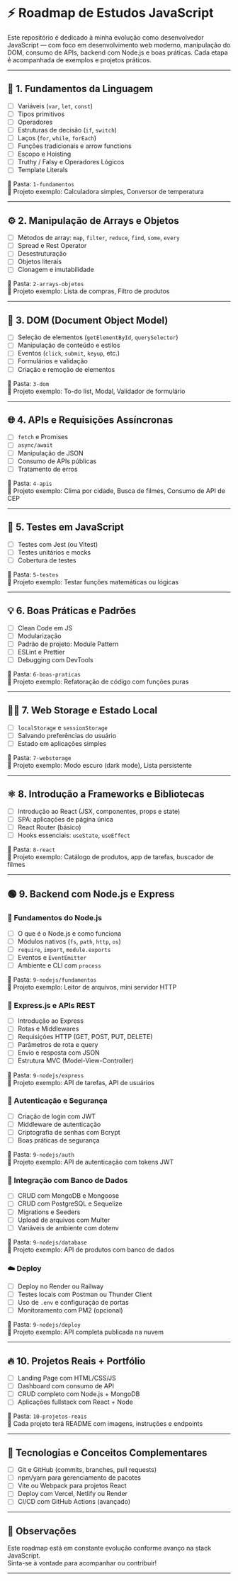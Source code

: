 # ⚡ Roadmap de Estudos JavaScript

Este repositório é dedicado à minha evolução como desenvolvedor JavaScript — com foco em desenvolvimento web moderno, manipulação do DOM, consumo de APIs, backend com Node.js e boas práticas. Cada etapa é acompanhada de exemplos e projetos práticos.

---

## 📘 1. Fundamentos da Linguagem

- [ ] Variáveis (`var`, `let`, `const`)  
- [ ] Tipos primitivos  
- [ ] Operadores  
- [ ] Estruturas de decisão (`if`, `switch`)  
- [ ] Laços (`for`, `while`, `forEach`)  
- [ ] Funções tradicionais e arrow functions  
- [ ] Escopo e Hoisting  
- [ ] Truthy / Falsy e Operadores Lógicos  
- [ ] Template Literals  

📁 Pasta: `1-fundamentos`  
🧪 Projeto exemplo: Calculadora simples, Conversor de temperatura

---

## ⚙️ 2. Manipulação de Arrays e Objetos

- [ ] Métodos de array: `map`, `filter`, `reduce`, `find`, `some`, `every`  
- [ ] Spread e Rest Operator  
- [ ] Desestruturação  
- [ ] Objetos literais  
- [ ] Clonagem e imutabilidade  

📁 Pasta: `2-arrays-objetos`  
🧪 Projeto exemplo: Lista de compras, Filtro de produtos

---

## 🧱 3. DOM (Document Object Model)

- [ ] Seleção de elementos (`getElementById`, `querySelector`)  
- [ ] Manipulação de conteúdo e estilos  
- [ ] Eventos (`click`, `submit`, `keyup`, etc.)  
- [ ] Formulários e validação  
- [ ] Criação e remoção de elementos  

📁 Pasta: `3-dom`  
🧪 Projeto exemplo: To-do list, Modal, Validador de formulário

---

## 🌐 4. APIs e Requisições Assíncronas

- [ ] `fetch` e Promises  
- [ ] `async/await`  
- [ ] Manipulação de JSON  
- [ ] Consumo de APIs públicas  
- [ ] Tratamento de erros  

📁 Pasta: `4-apis`  
🧪 Projeto exemplo: Clima por cidade, Busca de filmes, Consumo de API de CEP

---

## 🧪 5. Testes em JavaScript

- [ ] Testes com Jest (ou Vitest)  
- [ ] Testes unitários e mocks  
- [ ] Cobertura de testes  

📁 Pasta: `5-testes`  
🧪 Projeto exemplo: Testar funções matemáticas ou lógicas

---

## 💡 6. Boas Práticas e Padrões

- [ ] Clean Code em JS  
- [ ] Modularização  
- [ ] Padrão de projeto: Module Pattern  
- [ ] ESLint e Prettier  
- [ ] Debugging com DevTools  

📁 Pasta: `6-boas-praticas`  
🧪 Projeto exemplo: Refatoração de código com funções puras

---

## 🧑‍💻 7. Web Storage e Estado Local

- [ ] `localStorage` e `sessionStorage`  
- [ ] Salvando preferências do usuário  
- [ ] Estado em aplicações simples  

📁 Pasta: `7-webstorage`  
🧪 Projeto exemplo: Modo escuro (dark mode), Lista persistente

---

## ⚛️ 8. Introdução a Frameworks e Bibliotecas

- [ ] Introdução ao React (JSX, componentes, props e state)  
- [ ] SPA: aplicações de página única  
- [ ] React Router (básico)  
- [ ] Hooks essenciais: `useState`, `useEffect`  

📁 Pasta: `8-react`  
🧪 Projeto exemplo: Catálogo de produtos, app de tarefas, buscador de filmes

---

## 🟢 9. Backend com Node.js e Express

### 🧱 Fundamentos do Node.js
- [ ] O que é o Node.js e como funciona  
- [ ] Módulos nativos (`fs`, `path`, `http`, `os`)  
- [ ] `require`, `import`, `module.exports`  
- [ ] Eventos e `EventEmitter`  
- [ ] Ambiente e CLI com `process`  

📁 Pasta: `9-nodejs/fundamentos`  
🧪 Projeto exemplo: Leitor de arquivos, mini servidor HTTP

### 🚀 Express.js e APIs REST
- [ ] Introdução ao Express  
- [ ] Rotas e Middlewares  
- [ ] Requisições HTTP (GET, POST, PUT, DELETE)  
- [ ] Parâmetros de rota e query  
- [ ] Envio e resposta com JSON  
- [ ] Estrutura MVC (Model-View-Controller)  

📁 Pasta: `9-nodejs/express`  
🧪 Projeto exemplo: API de tarefas, API de usuários

### 🔐 Autenticação e Segurança
- [ ] Criação de login com JWT  
- [ ] Middleware de autenticação  
- [ ] Criptografia de senhas com Bcrypt  
- [ ] Boas práticas de segurança  

📁 Pasta: `9-nodejs/auth`  
🧪 Projeto exemplo: API de autenticação com tokens JWT

### 🧩 Integração com Banco de Dados
- [ ] CRUD com MongoDB e Mongoose  
- [ ] CRUD com PostgreSQL e Sequelize  
- [ ] Migrations e Seeders  
- [ ] Upload de arquivos com Multer  
- [ ] Variáveis de ambiente com dotenv  

📁 Pasta: `9-nodejs/database`  
🧪 Projeto exemplo: API de produtos com banco de dados

### ☁️ Deploy
- [ ] Deploy no Render ou Railway  
- [ ] Testes locais com Postman ou Thunder Client  
- [ ] Uso de `.env` e configuração de portas  
- [ ] Monitoramento com PM2 (opcional)  

📁 Pasta: `9-nodejs/deploy`  
🧪 Projeto exemplo: API completa publicada na nuvem

---

## 🔥 10. Projetos Reais + Portfólio

- [ ] Landing Page com HTML/CSS/JS  
- [ ] Dashboard com consumo de API  
- [ ] CRUD completo com Node.js + MongoDB  
- [ ] Aplicações fullstack com React + Node  

📁 Pasta: `10-projetos-reais`  
📝 Cada projeto terá README com imagens, instruções e endpoints

---

## 🧠 Tecnologias e Conceitos Complementares

- [ ] Git e GitHub (commits, branches, pull requests)  
- [ ] npm/yarn para gerenciamento de pacotes  
- [ ] Vite ou Webpack para projetos React  
- [ ] Deploy com Vercel, Netlify ou Render  
- [ ] CI/CD com GitHub Actions (avançado)  

---

## 📌 Observações

Este roadmap está em constante evolução conforme avanço na stack JavaScript.  
Sinta-se à vontade para acompanhar ou contribuir!

---
